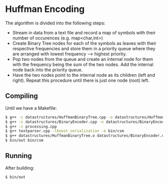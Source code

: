 # Huffman Encoding

The algorithm is divided into the following steps:
- Stream in data from a text file and record a map of symbols with their number of occurences (e.g. map<char,int>)
- Create Binary Tree nodes for each of the symbols as leaves with their respective frequencies and store them
in a priority queue where they are arranged with lowest frequency --> highest priority.
- Pop two nodes from the queue and create an internal node for them with the frequency being the sum of the two
nodes. Add the internal node back into the priority queue.
- Have the two nodes point to the internal node as its children (left and right). Repeat this procedure until there is just one node (root) left.

## Compiling
Until we have a Makefile:
```sh
$ g++ -c datastructures/HuffmanBinaryTree.cpp -o datastructures/HuffmanBinaryTree.o
$ g++ -c datastructures/BinaryEncoder.cpp -o datastructures/BinaryEncoder.o
$ g++ -c processing.cpp
$ g++ textparser.cpp -lboost_serialization -o bin/csm
$ g++ datastructures/HuffmanBinaryTree.o datastructures/BinaryEncoder.o processing.o -o bin/out -lboost_serialization
$ bin/out bin/csm
```

## Running
After building:
```sh
$ bin/out
```